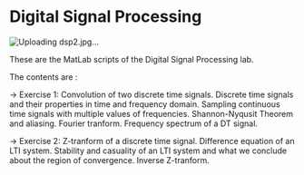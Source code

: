 # Digital Signal Processing

![Uploading dsp2.jpg…]()

These are the MatLab scripts of the Digital Signal Processing lab. 

The contents are :

-> Exercise 1:
  Convolution of two discrete time signals.
  Discrete time signals and their properties in time and frequency domain.
  Sampling continuous time signals with multiple values of frequencies. 
  Shannon-Nyqusit Theorem and aliasing.
  Fourier tranform.
  Frequency spectrum of a DT signal.
   
-> Exercise 2:
  Z-tranform of a discrete time signal.
  Difference equation of an LTI system.
  Stability and casuality of an LTI system and what we conclude about the region of convergence.
  Inverse Z-tranform.
